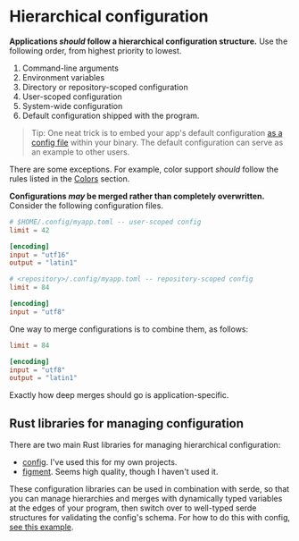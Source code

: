 # Hierarchical configuration

**Applications *should* follow a hierarchical configuration structure.** Use the following order, from highest priority to lowest.
1. Command-line arguments
2. Environment variables
3. Directory or repository-scoped configuration
4. User-scoped configuration
5. System-wide configuration
6. Default configuration shipped with the program.

> Tip: One neat trick is to embed your app's default configuration [as a config file](https://doc.rust-lang.org/std/macro.include_str.html) within your binary. The default configuration can serve as an example to other users.

There are some exceptions. For example, color support *should* follow the rules listed in the [Colors](./colors.md) section.

**Configurations *may* be merged rather than completely overwritten.** Consider the following configuration files.

```toml
# $HOME/.config/myapp.toml -- user-scoped config
limit = 42

[encoding]
input = "utf16"
output = "latin1"
```

```toml
# <repository>/.config/myapp.toml -- repository-scoped config
limit = 84

[encoding]
input = "utf8"
```

One way to merge configurations is to combine them, as follows:

```toml
limit = 84

[encoding]
input = "utf8"
output = "latin1"
```

Exactly how deep merges should go is application-specific.

## Rust libraries for managing configuration

There are two main Rust libraries for managing hierarchical configuration:

* [config](https://crates.io/crates/config). I've used this for my own projects.
* [figment](https://crates.io/crates/figment). Seems high quality, though I haven't used it.

These configuration libraries can be used in combination with serde, so that you can manage hierarchies and merges with dynamically typed variables at the edges of your program, then switch over to well-typed serde structures for validating the config's schema. For how to do this with config, [see this example].

[see this example]: https://github.com/mehcode/config-rs/blob/53e43fbcf96b5c2a661d052a6e3d55fc3709f1e1/examples/hierarchical-env/settings.rs
